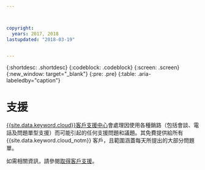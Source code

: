 ```yaml
---



copyright:
  years: 2017, 2018
lastupdated: "2018-03-19"


---
```


{:shortdesc: .shortdesc}
{:codeblock: .codeblock}
{:screen: .screen}
{:new_window: target="_blank"}
{:pre: .pre}
{:table: .aria-labeledby="caption"}

# 支援

[{{site.data.keyword.cloud}}客戶支援中心](https://console.bluemix.net/docs/get-support/howtogetsupport.html#getting-customer-support)會處理因使用各種銷路（包括會談、電話及問題單型支援）而可能引起的任何支援問題和議題。其免費提供給所有 {{site.data.keyword.cloud_notm}} 客戶，且範圍涵蓋每天所提出的大部分問題單。

如需相關資訊，請參閱[取得客戶支援](https://console.bluemix.net/docs/get-support/howtogetsupport.html#getting-customer-support)。
